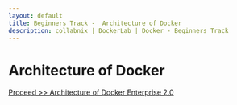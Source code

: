 ```yaml
---
layout: default
title: Beginners Track -  Architecture of Docker
description: collabnix | DockerLab | Docker - Beginners Track
---
```



# Architecture of Docker



[Proceed >> Architecture of Docker Enterprise 2.0](https://github.com/collabnix/dockerlabs/blob/master/beginners/architecture-dockeree.md)

